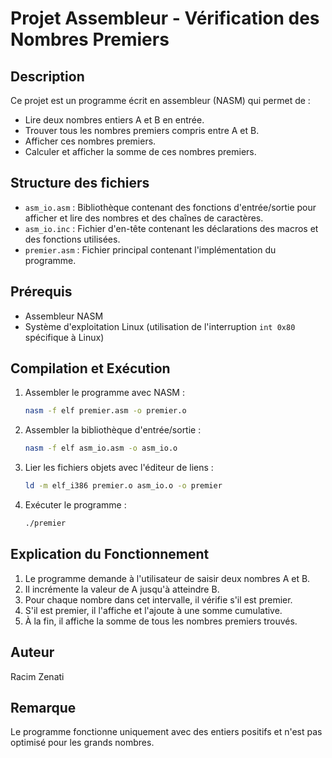 # Projet Assembleur - Vérification des Nombres Premiers

## Description
Ce projet est un programme écrit en assembleur (NASM) qui permet de :
- Lire deux nombres entiers A et B en entrée.
- Trouver tous les nombres premiers compris entre A et B.
- Afficher ces nombres premiers.
- Calculer et afficher la somme de ces nombres premiers.

## Structure des fichiers
- `asm_io.asm` : Bibliothèque contenant des fonctions d'entrée/sortie pour afficher et lire des nombres et des chaînes de caractères.
- `asm_io.inc` : Fichier d'en-tête contenant les déclarations des macros et des fonctions utilisées.
- `premier.asm` : Fichier principal contenant l'implémentation du programme.

## Prérequis
- Assembleur NASM
- Système d'exploitation Linux (utilisation de l'interruption `int 0x80` spécifique à Linux)

## Compilation et Exécution
1. Assembler le programme avec NASM :
   ```sh
   nasm -f elf premier.asm -o premier.o
   ```
2. Assembler la bibliothèque d'entrée/sortie :
   ```sh
   nasm -f elf asm_io.asm -o asm_io.o
   ```
3. Lier les fichiers objets avec l'éditeur de liens :
   ```sh
   ld -m elf_i386 premier.o asm_io.o -o premier
   ```
4. Exécuter le programme :
   ```sh
   ./premier
   ```

## Explication du Fonctionnement
1. Le programme demande à l'utilisateur de saisir deux nombres A et B.
2. Il incrémente la valeur de A jusqu'à atteindre B.
3. Pour chaque nombre dans cet intervalle, il vérifie s'il est premier.
4. S'il est premier, il l'affiche et l'ajoute à une somme cumulative.
5. À la fin, il affiche la somme de tous les nombres premiers trouvés.

## Auteur
Racim Zenati

## Remarque
Le programme fonctionne uniquement avec des entiers positifs et n'est pas optimisé pour les grands nombres.

